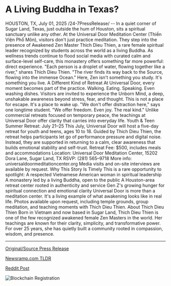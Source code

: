 # A Living Buddha in Texas?

HOUSTON, TX, July 01, 2025 /24-7PressRelease/ -- In a quiet corner of Sugar Land, Texas, just outside the hum of Houston, sits a spiritual sanctuary unlike any other. At the Universal Door Meditation Center (Thiền Viện Phổ Môn), visitors don't just practice meditation. They step into the presence of Awakened Zen Master Thich Dieu Thien, a rare female spiritual leader recognized by students across the world as a living Buddha.  As wellness trends continue to flood social media with curated calm and surface-level self-care, this monastery offers something far more powerful: direct experience.  "Each person is a droplet of water, flowing together like a river," shares Thich Dieu Thien. "The river finds its way back to the Source, flowing into the immense Ocean."  Here, Zen isn't something you study. It's something you live.  A Different Kind of Retreat  At Universal Door, every moment becomes part of the practice. Walking. Eating. Speaking. Even washing dishes. Visitors are invited to experience the Unborn Mind, a deep, unshakable awareness beyond stress, fear, and thought. This is not a place for escape. It's a place to wake up.  "We don't offer distraction here," says one longtime student. "We offer freedom. Even joy. The real kind."  Unlike commercial retreats focused on temporary peace, the teachings at Universal Door offer clarity that carries into everyday life.  Youth & Teen Summer Retreat: July 21–25  This July, Universal Door will host a five-day retreat for youth and teens, ages 10 to 18. Guided by Thich Dieu Thien, the retreat helps participants let go of performance pressure and digital noise. Instead, they are supported in returning to a calm, clear awareness that builds emotional stability and self-trust.  Retreat Fee: $500, includes meals and accommodations Location: Universal Door Meditation Center, 15202 Dora Lane, Sugar Land, TX RSVP: (281) 565–9718 More info: universaldoormeditationcenter.org Media visits and on-site interviews are available by request.  Why This Story Is Timely  This is a rare opportunity to spotlight: A respected Vietnamese American woman in spiritual leadership A monastery led by a living Buddha, open to the public A Houston-area retreat center rooted in authenticity and service Gen Z's growing hunger for spiritual connection and emotional clarity  Universal Door is more than a meditation center. It's a living example of what awakening looks like in real life.  Photos available upon request, including temple grounds, group meditation, and teaching moments with Thich Dieu Thien.  About Thich Dieu Thien  Born in Vietnam and now based in Sugar Land, Thich Dieu Thien is one of the few recognized awakened female Zen Masters in the world. Her teachings are known for their clarity, simplicity, and transformative power. For over 25 years, she has quietly built a community rooted in compassion, wisdom, and presence. 

---

[Original/Source Press Release](https://www.24-7pressrelease.com/press-release/524433/a-living-buddha-in-texas)
                    

[Newsramp.com TLDR](https://newsramp.com/curated-news/universal-door-meditation-center-offers-genuine-zen-awakening-in-texas/f784c0002d1ba257095623de60090df2) 

 



[Reddit Post](https://www.reddit.com/r/eventNews/comments/1loviu0/universal_door_meditation_center_offers_genuine/) 



![Blockchain Registration](https://cdn.newsramp.app/24-7PressRelease/qrcode/257/1/icon21Ud.webp)
